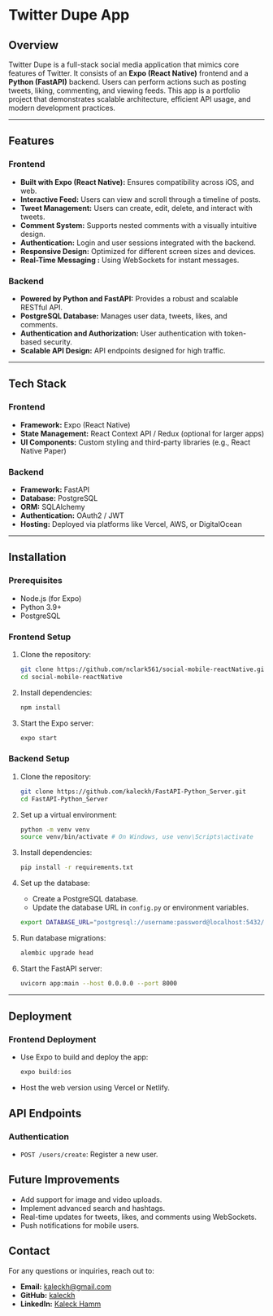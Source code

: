 # Twitter Dupe App

## Overview
Twitter Dupe is a full-stack social media application that mimics core features of Twitter. It consists of an **Expo (React Native)** frontend and a **Python (FastAPI)** backend. Users can perform actions such as posting tweets, liking, commenting, and viewing feeds. This app is a portfolio project that demonstrates scalable architecture, efficient API usage, and modern development practices.

---

## Features

### Frontend
- **Built with Expo (React Native):** Ensures compatibility across iOS, and web.
- **Interactive Feed:** Users can view and scroll through a timeline of posts.
- **Tweet Management:** Users can create, edit, delete, and interact with tweets.
- **Comment System:** Supports nested comments with a visually intuitive design.
- **Authentication:** Login and user sessions integrated with the backend.
- **Responsive Design:** Optimized for different screen sizes and devices.
- **Real-Time Messaging :** Using WebSockets for instant messages.

### Backend
- **Powered by Python and FastAPI:** Provides a robust and scalable RESTful API.
- **PostgreSQL Database:** Manages user data, tweets, likes, and comments.
- **Authentication and Authorization:** User authentication with token-based security.
- **Scalable API Design:** API endpoints designed for high traffic.

---

## Tech Stack

### Frontend
- **Framework:** Expo (React Native)
- **State Management:** React Context API / Redux (optional for larger apps)
- **UI Components:** Custom styling and third-party libraries (e.g., React Native Paper)

### Backend
- **Framework:** FastAPI
- **Database:** PostgreSQL
- **ORM:** SQLAlchemy
- **Authentication:** OAuth2 / JWT
- **Hosting:** Deployed via platforms like Vercel, AWS, or DigitalOcean

---

## Installation

### Prerequisites
- Node.js (for Expo)
- Python 3.9+
- PostgreSQL

### Frontend Setup
1. Clone the repository:
   ```bash
   git clone https://github.com/nclark561/social-mobile-reactNative.git
   cd social-mobile-reactNative
   ```

2. Install dependencies:
   ```bash
   npm install
   ```

3. Start the Expo server:
   ```bash
   expo start
   ```

### Backend Setup
1. Clone the repository:
   ```bash
   git clone https://github.com/kaleckh/FastAPI-Python_Server.git
   cd FastAPI-Python_Server
   ```

2. Set up a virtual environment:
   ```bash
   python -m venv venv
   source venv/bin/activate # On Windows, use venv\Scripts\activate
   ```

3. Install dependencies:
   ```bash
   pip install -r requirements.txt
   ```

4. Set up the database:
   - Create a PostgreSQL database.
   - Update the database URL in `config.py` or environment variables.

   ```bash
   export DATABASE_URL="postgresql://username:password@localhost:5432/twitter_dupe"
   ```

5. Run database migrations:
   ```bash
   alembic upgrade head
   ```

6. Start the FastAPI server:
   ```bash
   uvicorn app:main --host 0.0.0.0 --port 8000
   ```

---

## Deployment

### Frontend Deployment
- Use Expo to build and deploy the app:
  ```bash  
  expo build:ios
  ```
- Host the web version using Vercel or Netlify.


## API Endpoints

### Authentication
- `POST /users/create`: Register a new user.

<!-- ### Tweets
- `GET /tweets`: Get all tweets.
- `POST /tweets`: Create a new tweet.
- `DELETE /tweets/{id}`: Delete a tweet by ID.

### Comments
- `GET /tweets/{id}/comments`: Get comments for a tweet.
- `POST /tweets/{id}/comments`: Add a comment to a tweet. -->


## Future Improvements
- Add support for image and video uploads.
- Implement advanced search and hashtags.
- Real-time updates for tweets, likes, and comments using WebSockets.
- Push notifications for mobile users.


## Contact
For any questions or inquiries, reach out to:
- **Email:** kaleckh@gmail.com
- **GitHub:** [kaleckh](https://github.com/kaleckh)
- **LinkedIn:** [Kaleck Hamm](https://linkedin.com/in/kaleck-hamm)

